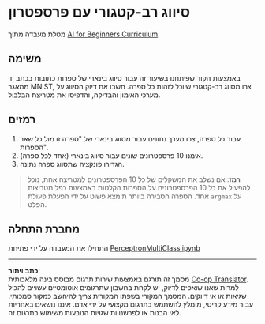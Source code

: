 <!--
CO_OP_TRANSLATOR_METADATA:
{
  "original_hash": "7336583e4630220c835335da640016db",
  "translation_date": "2025-08-28T19:49:21+00:00",
  "source_file": "lessons/3-NeuralNetworks/03-Perceptron/lab/README.md",
  "language_code": "he"
}
-->
# סיווג רב-קטגורי עם פרספטרון

מטלת מעבדה מתוך [AI for Beginners Curriculum](https://github.com/microsoft/ai-for-beginners).

## משימה

באמצעות הקוד שפיתחנו בשיעור זה עבור סיווג בינארי של ספרות כתובות בכתב יד ממאגר MNIST, צרו מסווג רב-קטגורי שיוכל לזהות כל ספרה. חשבו את דיוק הסיווג על מערכי האימון והבדיקה, והדפיסו את מטריצת הבלבול.

## רמזים

1. עבור כל ספרה, צרו מערך נתונים עבור מסווג בינארי של "ספרה זו מול כל שאר הספרות".
1. אימנו 10 פרספטרונים שונים עבור סיווג בינארי (אחד לכל ספרה).
1. הגדירו פונקציה שתסווג ספרה נתונה.

> **רמז**: אם נשלב את המשקלים של כל 10 הפרספטרונים למטריצה אחת, נוכל להפעיל את כל 10 הפרספטרונים על הספרות הקלטות באמצעות כפל מטריצות אחד. הספרה הסבירה ביותר תימצא פשוט על ידי הפעלת פעולת `argmax` על הפלט.

## מחברת התחלה

התחילו את המעבדה על ידי פתיחת [PerceptronMultiClass.ipynb](PerceptronMultiClass.ipynb)

---

**כתב ויתור**:  
מסמך זה תורגם באמצעות שירות תרגום מבוסס בינה מלאכותית [Co-op Translator](https://github.com/Azure/co-op-translator). למרות שאנו שואפים לדיוק, יש לקחת בחשבון שתרגומים אוטומטיים עשויים להכיל שגיאות או אי דיוקים. המסמך המקורי בשפתו המקורית צריך להיחשב כמקור סמכותי. עבור מידע קריטי, מומלץ להשתמש בתרגום מקצועי על ידי אדם. איננו נושאים באחריות לאי הבנות או לפרשנויות שגויות הנובעות משימוש בתרגום זה.